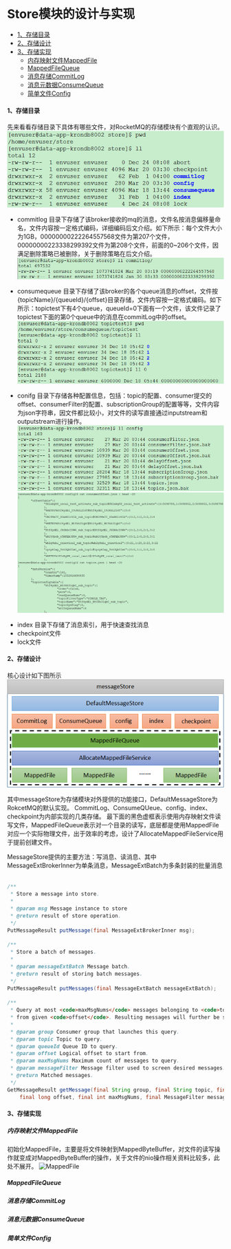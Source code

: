 # Store模块的设计与实现

- [1、存储目录](#1)
- [2、存储设计](#2)
- [3、存储实现](#3)
  - [内存映射文件MappedFile](#3.1)
  - [MappedFileQueue](#3.2)
  - [消息存储CommitLog](#3.3)
  - [消息元数据ConsumeQueue](#3.4)
  - [简单文件Config](#3.5)

<a name="1"></a> 
#### 1、存储目录

先来看看存储目录下具体有哪些文件，对RocketMQ的存储模块有个直观的认识。
![dir](https://github.com/wbear1/rocketmq_blog/blob/master/img/store/dir.png)

+ commitlog  目录下存储了该broker接收的mq的消息，文件名按消息偏移量命名，文件内容按一定格式编码，详细编码后文介绍。如下所示：每个文件大小为1GB，00000000222264557568文件为第207个文件，00000000223338299392文件为第208个文件，前面的0~206个文件，因满足删除策略已被删除，关于删除策略在后文介绍。
![commitlog](https://github.com/wbear1/rocketmq_blog/blob/master/img/store/commitlog.png)

+ consumequeue 目录下存储了该broker的各个queue消息的offset，文件按{topicName}/{queueId}/{offset}目录存储，文件内容按一定格式编码。如下所示：topictest下有4个queue，queueId=0下面有一个文件，该文件记录了topictest下面的第0个queue中的消息在commitLog中的offset。
![consumequeue](https://github.com/wbear1/rocketmq_blog/blob/master/img/store/consumequeue.png)

+ conifg 目录下存储各种配置信息，包括：topic的配置、consumer提交的offset、consumerFilter的配置、subscriptionGroup的配置等等，文件内容为json字符串，因文件都比较小，对文件的读写直接通过inputstream和outputstream进行操作。
![config1](https://github.com/wbear1/rocketmq_blog/blob/master/img/store/config1.png)
![config2](https://github.com/wbear1/rocketmq_blog/blob/master/img/store/config2.png)

* index 目录下存储了消息索引，用于快速查找消息
* checkpoint文件
* lock文件

<a name="2"></a>
#### 2、存储设计

核心设计如下图所示   
![arch](https://github.com/wbear1/rocketmq_blog/blob/master/img/store/arch.png)

其中messageStore为存储模块对外提供的功能接口，DefaultMessageStore为RokcetMQ的默认实现。
CommitLog、ConsumeQUeue、config、index、checkpoint为内部实现的几类存储。
最下面的黑色虚框表示使用内存映射文件读写文件，MappedFileQueue表示对一个目录的读写，底层都是使用MappedFile对应一个实际物理文件，出于效率的考虑，设计了AllocateMappedFileService用于提前创建文件。

MessageStore提供的主要方法：写消息、读消息、其中MessageExtBrokerInner为单条消息，MessageExtBatch为多条封装的批量消息
```java

/**
 * Store a message into store.
 *
 * @param msg Message instance to store
 * @return result of store operation.
 */
PutMessageResult putMessage(final MessageExtBrokerInner msg);

/**
 * Store a batch of messages.
 *
 * @param messageExtBatch Message batch.
 * @return result of storing batch messages.
 */
PutMessageResult putMessages(final MessageExtBatch messageExtBatch);

/**
 * Query at most <code>maxMsgNums</code> messages belonging to <code>topic</code> at <code>queueId</code> starting
 * from given <code>offset</code>. Resulting messages will further be screened using provided message filter.
 *
 * @param group Consumer group that launches this query.
 * @param topic Topic to query.
 * @param queueId Queue ID to query.
 * @param offset Logical offset to start from.
 * @param maxMsgNums Maximum count of messages to query.
 * @param messageFilter Message filter used to screen desired messages.
 * @return Matched messages.
 */
GetMessageResult getMessage(final String group, final String topic, final int queueId,
    final long offset, final int maxMsgNums, final MessageFilter messageFilter);
```

 <a name="3"></a>
#### 3、存储实现

<a name="3.1"></a>
##### 内存映射文件MappedFile
初始化MappedFile，主要是将文件映射到MappedByteBuffer，对文件的读写操作就变成对MappedByteBuffer的操作，关于文件的nio操作相关资料比较多，此处不展开。
![MappedFile](https://github.com/wbear1/rocketmq_blog/blob/master/img/store/MappedFile.png)

<a name="3.2"></a>
##### MappedFileQueue

<a name="3.3"></a>
##### 消息存储CommitLog

<a name="3.4"></a>
##### 消息元数据ConsumeQueue

<a name="3.5"></a>
##### 简单文件Config
